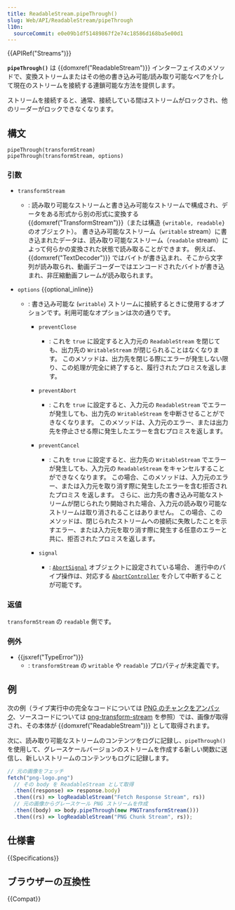 ```yaml
---
title: ReadableStream.pipeThrough()
slug: Web/API/ReadableStream/pipeThrough
l10n:
  sourceCommit: e0e09b1df51489867f2e74c18586d168ba5e00d1
---
```


{{APIRef("Streams")}}

**`pipeThrough()`** は {{domxref("ReadableStream")}} インターフェイスのメソッドで、変換ストリームまたはその他の書き込み可能/読み取り可能なペアを介して現在のストリームを接続する連鎖可能な方法を提供します。

ストリームを接続すると、通常、接続している間はストリームがロックされ、他のリーダーがロックできなくなります。

## 構文

```js-nolint
pipeThrough(transformStream)
pipeThrough(transformStream, options)
```

### 引数

- `transformStream`

  - : 読み取り可能なストリームと書き込み可能なストリームで構成され、データをある形式から別の形式に変換する {{domxref("TransformStream")}}（または構造 `{writable, readable}` のオブジェクト）。 書き込み可能なストリーム（`writable` stream）に書き込まれたデータは、読み取り可能なストリーム（`readable` stream）によって何らかの変換された状態で読み取ることができます。 例えば、{{domxref("TextDecoder")}} ではバイトが書き込まれ、そこから文字列が読み取られ、動画デコーダーではエンコードされたバイトが書き込まれ、非圧縮動画フレームが読み取られます。

- `options` {{optional_inline}}

  - : 書き込み可能な (`writable`) ストリームに接続するときに使用するオプションです。利用可能なオプションは次の通りです。

    - `preventClose`

      - : これを `true` に設定すると入力元の `ReadableStream` を閉じても、出力先の `WritableStream` が閉じられることはなくなります。
        このメソッドは、出力先を閉じる際にエラーが発生しない限り、この処理が完全に終了すると、履行されたプロミスを返します。

    - `preventAbort`

      - : これを `true` に設定すると、入力元の `ReadableStream` でエラーが発生しても、出力先の `WritableStream` を中断させることができなくなります。
        このメソッドは、入力元のエラー、または出力先を停止させる際に発生したエラーを含むプロミスを返します。

    - `preventCancel`

      - : これを `true` に設定すると、出力先の `WritableStream` でエラーが発生しても、入力元の `ReadableStream` をキャンセルすることができなくなります。
        この場合、このメソッドは、入力元のエラー、または入力元を取り消す際に発生したエラーを含む拒否されたプロミス を返します。
        さらに、出力先の書き込み可能なストリームが閉じられたり開始された場合、入力元の読み取り可能なストリームは取り消されることはありません。
        この場合、このメソッドは、閉じられたストリームへの接続に失敗したことを示すエラー、または入力元を取り消す際に発生する任意のエラーと共に、拒否されたプロミスを返します。

    - `signal`

      - : [`AbortSignal`](/ja/docs/Web/API/AbortSignal) オブジェクトに設定されている場合、 進行中のパイプ操作は、対応する [`AbortController`](/ja/docs/Web/API/AbortController) を介して中断することが可能です。

### 返値

`transformStream` の `readable` 側です。

### 例外

- {{jsxref("TypeError")}}
  - : `transformStream` の `writable` や `readable` プロパティが未定義です。

## 例

次の例（ライブ実行中の完全なコードについては [PNG のチャンクをアンパック](https://mdn.github.io/dom-examples/streams/png-transform-stream/)、ソースコードについては [png-transform-stream](https://github.com/mdn/dom-examples/tree/master/streams/png-transform-stream) を参照）では、画像が取得され、その本体が {{domxref("ReadableStream")}} として取得されます。

次に、読み取り可能なストリームのコンテンツをログに記録し、`pipeThrough()` を使用して、グレースケールバージョンのストリームを作成する新しい関数に送信し、新しいストリームのコンテンツもログに記録します。

```js
// 元の画像をフェッチ
fetch("png-logo.png")
  // その body を ReadableStream として取得
  .then((response) => response.body)
  .then((rs) => logReadableStream("Fetch Response Stream", rs))
  // 元の画像からグレースケール PNG ストリームを作成
  .then((body) => body.pipeThrough(new PNGTransformStream()))
  .then((rs) => logReadableStream("PNG Chunk Stream", rs));
```

## 仕様書

{{Specifications}}

## ブラウザーの互換性

{{Compat}}
